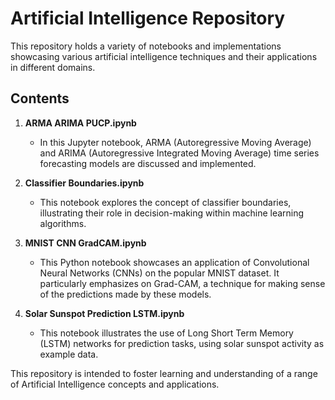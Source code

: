 # Artificial Intelligence Repository

This repository holds a variety of notebooks and implementations showcasing various artificial intelligence techniques and their applications in different domains.

## Contents

1. **ARMA ARIMA PUCP.ipynb** 
     - In this Jupyter notebook, ARMA (Autoregressive Moving Average) and ARIMA (Autoregressive Integrated Moving Average) time series forecasting models are discussed and implemented. 

2. **Classifier Boundaries.ipynb**
     - This notebook explores the concept of classifier boundaries, illustrating their role in decision-making within machine learning algorithms.

3. **MNIST CNN GradCAM.ipynb**
     - This Python notebook showcases an application of Convolutional Neural Networks (CNNs) on the popular MNIST dataset. It particularly emphasizes on Grad-CAM, a technique for making sense of the predictions made by these models.

4. **Solar Sunspot Prediction LSTM.ipynb**
     - This notebook illustrates the use of Long Short Term Memory (LSTM) networks for prediction tasks, using solar sunspot activity as example data.

This repository is intended to foster learning and understanding of a range of Artificial Intelligence concepts and applications.

